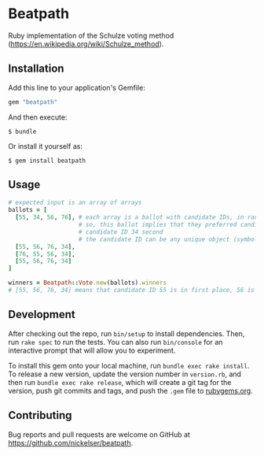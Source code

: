 # Beatpath

Ruby implementation of the Schulze voting method (https://en.wikipedia.org/wiki/Schulze_method).

## Installation

Add this line to your application's Gemfile:

```ruby
gem "beatpath"
```

And then execute:

    $ bundle

Or install it yourself as:

    $ gem install beatpath

## Usage

```ruby
# expected input is an array of arrays
ballots = [
  [55, 34, 56, 76], # each array is a ballot with candidate IDs, in ranked order
                    # so, this ballot implies that they preferred candidate ID 55 first, then
                    # candidate ID 34 second
                    # the candidate ID can be any unique object (symbol, AR record, etc.)
  [55, 56, 76, 34],
  [76, 55, 56, 34],
  [55, 56, 76, 34]
]

winners = Beatpath::Vote.new(ballots).winners
# [55, 56, 76, 34] means that candidate ID 55 is in first place, 56 is in second place, 76 in third, and 34 is last
```

## Development

After checking out the repo, run `bin/setup` to install dependencies. Then, run `rake spec` to run the tests. You can also run `bin/console` for an interactive prompt that will allow you to experiment.

To install this gem onto your local machine, run `bundle exec rake install`. To release a new version, update the version number in `version.rb`, and then run `bundle exec rake release`, which will create a git tag for the version, push git commits and tags, and push the `.gem` file to [rubygems.org](https://rubygems.org).

## Contributing

Bug reports and pull requests are welcome on GitHub at https://github.com/nickelser/beatpath.

